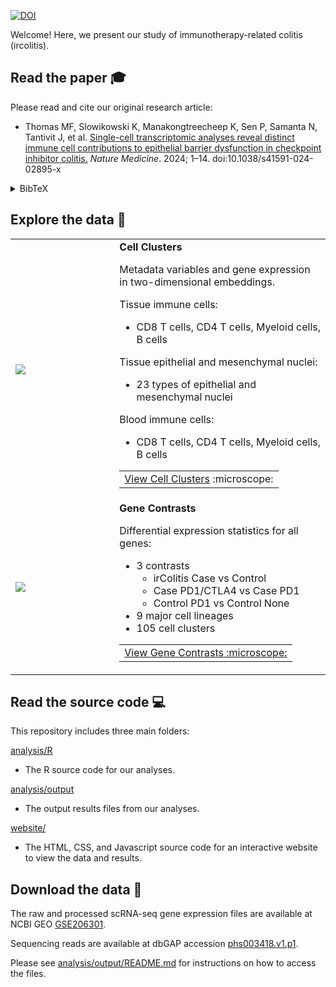 <a href="https://zenodo.org/badge/latestdoi/419842722"><img src="https://zenodo.org/badge/419842722.svg" alt="DOI"></a>

Welcome! Here, we present our study of immunotherapy-related colitis (ircolitis).

## Read the paper :mortar_board: 

Please read and cite our original research article:

- Thomas MF, Slowikowski K, Manakongtreecheep K, Sen P, Samanta N, Tantivit J, et al. <a rel="noopener" target="#" href="https://doi.org/10.1038/s41591-024-02895-x">Single-cell transcriptomic analyses reveal distinct immune cell contributions to epithelial barrier dysfunction in checkpoint inhibitor colitis.</a> <i>Nature Medicine</i>. 2024; 1–14. doi:10.1038/s41591-024-02895-x

<details>
    <summary>BibTeX</summary>
    <pre>
@ARTICLE{Thomas2024-lk,
  title     = "{Single-cell transcriptomic analyses reveal distinct immune cell
               contributions to epithelial barrier dysfunction in checkpoint
               inhibitor colitis}",
  author    = "Thomas, Molly Fisher and Slowikowski, Kamil and
               Manakongtreecheep, Kasidet and Sen, Pritha and Samanta, Nandini
               and Tantivit, Jessica and Nasrallah, Mazen and Zubiri, Leyre and
               Smith, Neal P and Tirard, Alice and Ramesh, Swetha and Arnold,
               Benjamin Y and Nieman, Linda T and Chen, Jonathan H and
               Eisenhaure, Thomas and Pelka, Karin and Song, Yuhui and Xu,
               Katherine H and Jorgji, Vjola and Pinto, Christopher J and
               Sharova, Tatyana and Glasser, Rachel and Chan, Puiyee and
               Sullivan, Ryan J and Khalili, Hamed and Juric, Dejan and Boland,
               Genevieve M and Dougan, Michael and Hacohen, Nir and Li, Bo and
               Reynolds, Kerry L and Villani, Alexandra-Chloé",
  journal   = "Nature Medicine",
  publisher = "Nature Publishing Group",
  pages     = "1--14",
  abstract  = "Immune checkpoint inhibitor (ICI) therapy has revolutionized
               oncology, but treatments are limited by immune-related adverse
               events, including checkpoint inhibitor colitis (irColitis).
               Little is understood about the pathogenic mechanisms driving
               irColitis, which does not readily occur in model organisms, such
               as mice. To define molecular drivers of irColitis, we used
               single-cell multi-omics to profile approximately 300,000 cells
               from the colon mucosa and blood of 13 patients with cancer who
               developed irColitis (nine on anti-PD-1 or anti-CTLA-4 monotherapy
               and four on dual ICI therapy; most patients had skin or lung
               cancer), eight controls on ICI therapy and eight healthy
               controls. Patients with irColitis showed expanded mucosal Tregs,
               ITGAEHi CD8 tissue-resident memory T cells expressing CXCL13 and
               Th17 gene programs and recirculating ITGB2Hi CD8 T cells.
               Cytotoxic GNLYHi CD4 T cells, recirculating ITGB2Hi CD8 T cells
               and endothelial cells expressing hypoxia gene programs were
               further expanded in colitis associated with anti-PD-1/CTLA-4
               therapy compared to anti-PD-1 therapy. Luminal epithelial cells
               in patients with irColitis expressed PCSK9, PD-L1 and
               interferon-induced signatures associated with apoptosis,
               increased cell turnover and malabsorption. Together, these data
               suggest roles for circulating T cells and epithelial–immune
               crosstalk critical to PD-1/CTLA-4-dependent tolerance and barrier
               function and identify potential therapeutic targets for
               irColitis. Single-cell multi-omic analysis of 300,000 cells from
               29 patients representing peripheral immune cells and colon
               mucosal immune, epithelial and mesenchymal cells reveals
               crosstalk between circulating and tissue-resident immune cells
               with epithelial cells in checkpoint inhibitor colitis and
               identifies potential therapeutic targets.",
  month     =  may,
  year      =  2024,
  doi       = "10.1038/s41591-024-02895-x",
  issn      = "1546-170X,1546-170X",
  language  = "en"
}
    </pre>
</details>

## Explore the data :microscope: 
<table>
<tr>
<td width="33%">
<a href="https://villani.mgh.harvard.edu/ircolitis/app/?ds=a12_4_4_t4_cd8_1_2&gene=PDCD1">
<img src="https://github.com/villani-lab/ircolitis/assets/209714/34b32b5e-9000-4c3f-b0a8-2b487fc19e89"></img>
</a>
</td>
<td>
<b>Cell Clusters</b>

Metadata variables and gene expression in two-dimensional embeddings.

Tissue immune cells:
- CD8 T cells, CD4 T cells, Myeloid cells, B cells

Tissue epithelial and mesenchymal nuclei:
- 23 types of epithelial and mesenchymal nuclei

Blood immune cells:
- CD8 T cells, CD4 T cells, Myeloid cells, B cells

<table><tr><td><a href="https://villani.mgh.harvard.edu/ircolitis/app/?ds=a12_4_4_t4_cd8_1_2&gene=PDCD1">View Cell Clusters</a> :microscope:</a></td></tr></table>
</td>
</tr>
<tr>
<td>
<a href="https://villani.mgh.harvard.edu/ircolitis/gene-contrasts">
<img src="https://github.com/villani-lab/ircolitis/assets/209714/5bfd2ffe-018b-4680-ab69-efb90cff0599"></img>
</a>
</td>
<td>
<b>Gene Contrasts</b>

Differential expression statistics for all genes:
- 3 contrasts
    - irColitis Case vs Control
    - Case PD1/CTLA4 vs Case PD1
    - Control PD1 vs Control None
- 9 major cell lineages
- 105 cell clusters

<table><tr><td><a href="https://villani.mgh.harvard.edu/ircolitis/gene-contrasts">View Gene Contrasts :microscope:</a></td></tr></table>
</td>
</tr>
</table>


## Read the source code &#x1F4BB;

This repository includes three main folders:

[analysis/R][R]
- The R source code for our analyses.

[analysis/output][output]
- The output results files from our analyses.

[website/][website]
- The HTML, CSS, and Javascript source code for an interactive website to view the data and results.

[R]: https://github.com/villani-lab/ircolitis/tree/main/analysis/R
[output]: https://github.com/villani-lab/ircolitis/tree/main/analysis/output
[website]: https://github.com/villani-lab/ircolitis/tree/main/website


## Download the data &#x1F4BE;

The raw and processed scRNA-seq gene expression files are available at NCBI GEO
[GSE206301].

Sequencing reads are available at dbGAP accession [phs003418.v1.p1].

Please see [analysis/output/README.md][output] for instructions on how
to access the files.

[GSE206301]: https://www.ncbi.nlm.nih.gov/geo/query/acc.cgi?acc=GSE206301
[phs003418.v1.p1]: https://www.ncbi.nlm.nih.gov/projects/gap/cgi-bin/study.cgi?study_id=phs003418.v1.p1

